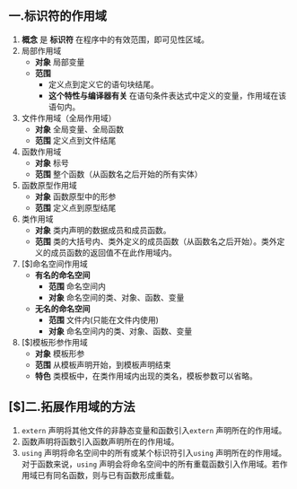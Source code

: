 ## 一.标识符的作用域

1.	**概念** 是 **标识符** 在程序中的有效范围，即可见性区域。
2.	局部作用域
	+	**对象** 局部变量
	+	**范围** 
		+	定义点到定义它的语句块结尾。
		+	**这个特性与编译器有关** 在语句条件表达式中定义的变量，作用域在该语句内。
3.	文件作用域（全局作用域）
	+	**对象** 全局变量、全局函数
	+	**范围** 定义点到文件结尾
4.	函数作用域
	+	**对象** 标号
	+	**范围** 整个函数（从函数名之后开始的所有实体）
5.	函数原型作用域
	+	**对象** 函数原型中的形参
	+	**范围** 定义点到原型结尾
6.	类作用域
	+	**对象** 类内声明的数据成员和成员函数。
	+	**范围** 类的大括号内、类外定义的成员函数（从函数名之后开始）。类外定义的成员函数的返回值不在此作用域内。
7.	[$]命名空间作用域
	+	**有名的命名空间**
		+	 **范围** 命名空间内
		+	 **对象** 命名空间的类、对象、函数、变量
	+	**无名的命名空间** 
		+	 **范围** 文件内(只能在文件内使用)
		+	 **对象** 命名空间内的类、对象、函数、变量
8.	[$]模板形参作用域
	+	**对象** 模板形参
	+	**范围** 从模板声明开始，到模板声明结束
	+	**特色** 类模板中，在类作用域内出现的类名，模板参数可以省略。

## [$]二.拓展作用域的方法
1.	`extern` 声明将其他文件的非静态变量和函数引入`extern` 声明所在的作用域。
2.	函数声明将函数引入函数声明所在的作用域。
3.	`using` 声明将命名空间中的所有或某个标识符引入`using` 声明所在的作用域。对于函数来说，`using` 声明会将命名空间中的所有重载函数引入作用域。若作用域已有同名函数，则与已有函数形成重载。
